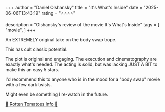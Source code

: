 +++
author = "Daniel Olshansky"
title = "It's What's Inside"
date = "2025-06-06T13:43:19"
rating = "⭐⭐⭐⭐"

description = "Olshansky's review of the movie It's What's Inside"
tags = [
"movie",
]
+++


An EXTREMELY original take on the body swap trope.

This has cult classic potential.

The plot is original and engaging. The execution and cinematography are exactly what's needed. The acting is solid, but was lacking JUST A BIT to make this an easy 5 stars.

I'd recommend this to anyone who is in the mood for a "body swap" movie with a few dark twists.

Might even be something I re-watch in the future.

[🍅 Rotten Tomatoes Info 🍅](https://www.rottentomatoes.com/m/its_whats_inside)
